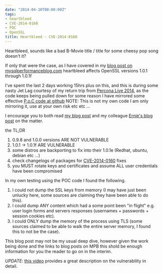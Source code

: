 ```yaml
---
date: "2014-04-10T00:00:00Z"
tags:
- heartbleed
- CVE-2014-0160
- POC
- OpenSSL
title: Heartbleed - CVE-2014-0160
---
```


Heartbleed, sounds like a bad B-Movie title / title for some cheesy pop song doesn't it?

If only that were the case, as I have covered in my [blog post on mysqlperformanceblog.com](https://www.mysqlperformanceblog.com/2014/04/08/openssl-heartbleed-cve-2014-0160/) heartbleed affects OpenSSL versions 1.0.1 through 1.0.1f

I've spent the last 2 days working 15hrs plus on this, and this is during some nasty Jet Lag courtesy of my return trip from [Percona Live 2014](https://www.percona.com/live/mysql-conference-2014/users/david-busby), as the code keeps being pulled down for some reason I have mirrored some effective [P.o.C code at github](https://github.com/Oneiroi/PenTesting/tree/master/CVE/CVE-2014-0160) NOTE: This is not my own code I am only mirroring it, use at your own risk etc etc ...


I encourage you to both read [my blog post](https://www.mysqlperformanceblog.com/2014/04/08/openssl-heartbleed-cve-2014-0160/) and my colleague [Ernie's blog post](https://www.mysqlperformanceblog.com/2014/04/09/heartbleed-separating-faq-from-fud/) on the matter.

the TL;DR

1. 0.9.8 and 1.0.0 versions ARE NOT VULNERABLE
2. 1.0.1 -> 1.0.1f ARE VULNERABLE
3. some distros are backporting to fix into their 1.0.1e (Redhat, ubuntu, debian etc ...) 
4. check changelogs of packages for [CVE-2014-0160](https://cve.mitre.org/cgi-bin/cvename.cgi?name=CVE-2014-0160) fixes
5. you MUST rotate keys and certificates and assume ALL user credentials have been compromised

In my own testing using the POC code I found the following.

1. I could not dump the SSL keys from memory (I may have just been unlucky here, some sources are claiming they have been able to do this).
2. I could dump ANY content which had a some point been "in flight" e.g. user login forms and servers responses (usernames + passwords + session cookies etc).
3. I could ONLY dump the memory of the process using TLS (some sources claimed to be able to walk the entire server memory, I found this to not be the case).

This blog post may not be my usual deep dive, however given the work being done and the links to blog posts on MPB this shold be enough information for you the reader to go on in the interim.

*UPDATE*: [this video](https://vimeo.com/91425662) provides a great description on the vulnerability in detail.


